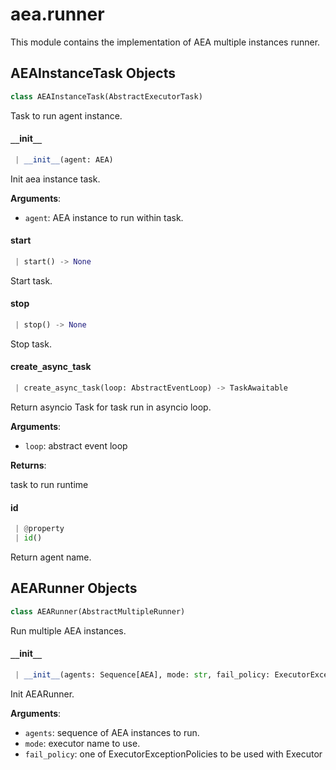 <a name=".aea.runner"></a>
# aea.runner

This module contains the implementation of AEA multiple instances runner.

<a name=".aea.runner.AEAInstanceTask"></a>
## AEAInstanceTask Objects

```python
class AEAInstanceTask(AbstractExecutorTask)
```

Task to run agent instance.

<a name=".aea.runner.AEAInstanceTask.__init__"></a>
#### `__`init`__`

```python
 | __init__(agent: AEA)
```

Init aea instance task.

**Arguments**:

- `agent`: AEA instance to run within task.

<a name=".aea.runner.AEAInstanceTask.start"></a>
#### start

```python
 | start() -> None
```

Start task.

<a name=".aea.runner.AEAInstanceTask.stop"></a>
#### stop

```python
 | stop() -> None
```

Stop task.

<a name=".aea.runner.AEAInstanceTask.create_async_task"></a>
#### create`_`async`_`task

```python
 | create_async_task(loop: AbstractEventLoop) -> TaskAwaitable
```

Return asyncio Task for task run in asyncio loop.

**Arguments**:

- `loop`: abstract event loop

**Returns**:

task to run runtime

<a name=".aea.runner.AEAInstanceTask.id"></a>
#### id

```python
 | @property
 | id()
```

Return agent name.

<a name=".aea.runner.AEARunner"></a>
## AEARunner Objects

```python
class AEARunner(AbstractMultipleRunner)
```

Run multiple AEA instances.

<a name=".aea.runner.AEARunner.__init__"></a>
#### `__`init`__`

```python
 | __init__(agents: Sequence[AEA], mode: str, fail_policy: ExecutorExceptionPolicies = ExecutorExceptionPolicies.propagate) -> None
```

Init AEARunner.

**Arguments**:

- `agents`: sequence of AEA instances to run.
- `mode`: executor name to use.
- `fail_policy`: one of ExecutorExceptionPolicies to be used with Executor

